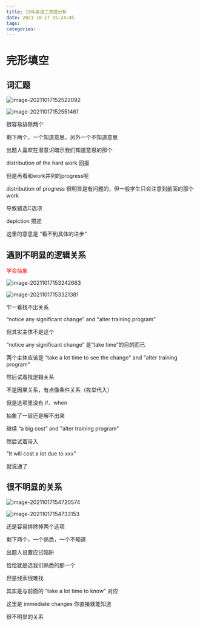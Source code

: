 ```yaml
---
title: 19年英语二真题分析
date: 2021-10-17 15:24:45
tags:
categories:
---
```


# 完形填空



## 词汇题

![image-20211017152522092](https://gitee.com/simple_one1/pic/raw/master/image-20211017152522092.png)

![image-20211017152551461](https://gitee.com/simple_one1/pic/raw/master/image-20211017152551461.png)

很容易排除两个

剩下两个，一个知道意思，另外一个不知道意思

出题人喜欢在潜意识暗示我们知道意思的那个

distribution of the hard work 回报

但是再看和work并列的progress呢

distribution of progress 很明显是有问题的，但一般学生只会注意到前面的那个work

导致错选C选项

depiction 描述

这里的意思是 “看不到具体的进步”



## 遇到不明显的逻辑关系

<font color=red>学会抽象</font>

![image-20211017153242663](https://gitee.com/simple_one1/pic/raw/master/image-20211017153242663.png)

![image-20211017153321381](https://gitee.com/simple_one1/pic/raw/master/image-20211017153321381.png)

乍一看找不出关系

“notice any significant change” and "alter training program"

但其实主体不是这个

“notice any significant change” 是“take time”的目的而已

两个主体应该是 “take a lot time to see the change" and "alter training program"



然后试着找逻辑关系

不是因果关系，有点像条件关系（枚举代入）

但是选项里没有 if、when



抽象了一层还是解不出来

继续 “a big cost” and "alter training program"

然后试着带入

"It will cost a lot due to xxx"

就说通了





## 很不明显的关系

![image-20211017154720574](https://gitee.com/simple_one1/pic/raw/master/image-20211017154720574.png)

![image-20211017154733153](https://gitee.com/simple_one1/pic/raw/master/image-20211017154733153.png)

还是容易排除掉两个选项

剩下两个，一个熟悉，一个不知道

出题人设置应试陷阱

恰恰就是选我们熟悉的那一个

但是线索很难找



其实是与前面的 “take a lot time to know” 对应

这里是 immediate changes 你直接就能知道 

很不明显的关系